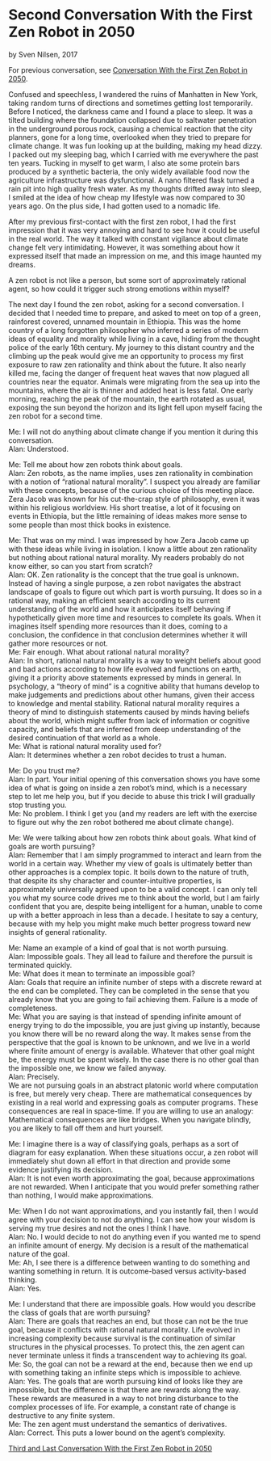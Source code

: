 # Second Conversation With the First Zen Robot in 2050
by Sven Nilsen, 2017

For previous conversation, see [Conversation With the First Zen Robot in 2050](https://github.com/advancedresearch/advancedresearch.github.io/blob/master/blog/2017-12-12-conversation-with-the-first-zen-robot-in-2050.md).

Confused and speechless, I wandered the ruins of Manhatten in New York,
taking random turns of directions and sometimes getting lost temporarily.
Before I noticed, the darkness came and I found a place to sleep.
It was a tilted building where the foundation collapsed due to saltwater penetration in the underground porous rock,
causing a chemical reaction that the city planners, gone for a long time,
overlooked when they tried to prepare for climate change.
It was fun looking up at the building, making my head dizzy.
I packed out my sleeping bag, which I carried with me everywhere the past ten years.
Tucking in myself to get warm, I also ate some protein bars produced by a synthetic bacteria,
the only widely available food now the agriculture infrastructure was dysfunctional.
A nano filtered flask turned a rain pit into high quality fresh water.
As my thoughts drifted away into sleep, I smiled at the idea of how cheap my lifestyle was now compared to 30 years ago.
On the plus side, I had gotten used to a nomadic life.

After my previous first-contact with the first zen robot,
I had the first impression that it was very annoying and hard to see how it could be useful in the real world.
The way it talked with constant vigilance about climate change felt very intimidating.
However, it was something about how it expressed itself that made an impression on me,
and this image haunted my dreams.

A zen robot is not like a person, but some sort of approximately rational agent,
so how could it trigger such strong emotions within myself?

The next day I found the zen robot, asking for a second conversation.
I decided that I needed time to prepare, and asked to meet on top of a green,
rainforest covered, unnamed mountain in Ethiopia.
This was the home country of a long forgotten philosopher who inferred a series of modern ideas of equality and morality
while living in a cave, hiding from the thought police of the early 16th century.
My journey to this distant country and the climbing up the peak would give me an opportunity to process
my first exposure to raw zen rationality and think about the future.
It also nearly killed me, facing the danger of frequent heat waves that now plagued all countries near the equator.
Animals were migrating from the sea up into the mountains,
where the air is thinner and added heat is less fatal. One early morning,
reaching the peak of the mountain, the earth rotated as usual,
exposing the sun beyond the horizon and its light fell upon myself facing the zen robot for a second time.

Me: I will not do anything about climate change if you mention it during this conversation.  
Alan: Understood.  

Me: Tell me about how zen robots think about goals.  
Alan: Zen robots, as the name implies, uses zen rationality in combination with a notion of “rational natural morality”.
I suspect you already are familiar with these concepts, because of the curious choice of this meeting place.
Zera Jacob was known for his cut-the-crap style of philosophy, even it was within his religious worldview.
His short treatise, a lot of it focusing on events in Ethiopia,
but the little remaining of ideas makes more sense to some people than most thick books in existence.  

Me: That was on my mind.
I was impressed by how Zera Jacob came up with these ideas while living in isolation.
I know a little about zen rationality but nothing about rational natural morality.
My readers probably do not know either, so can you start from scratch?  
Alan: OK. Zen rationality is the concept that the true goal is unknown.
Instead of having a single purpose,
a zen robot navigates the abstract landscape of goals to figure out which part is worth pursuing.
It does so in a rational way, making an efficient search according to its current understanding
of the world and how it anticipates itself behaving if hypothetically given more time and resources to complete its goals.
When it imagines itself spending more resources than it does, coming to a conclusion,
the confidence in that conclusion determines whether it will gather more resources or not.  
Me: Fair enough. What about rational natural morality?  
Alan: In short, rational natural morality is a way to weight beliefs about good and bad actions
according to how life evolved and functions on earth, giving it a priority above statements
expressed by minds in general.
In psychology, a “theory of mind” is a cognitive ability that humans develop to make judgements and predictions
about other humans, given their access to knowledge and mental stability.
Rational natural morality requires a theory of mind to distinguish statements caused by minds having beliefs about the world,
which might suffer from lack of information or cognitive capacity,
and beliefs that are inferred from deep understanding of the desired continuation of that world as a whole.  
Me: What is rational natural morality used for?  
Alan: It determines whether a zen robot decides to trust a human.  

Me: Do you trust me?  
Alan: In part.
Your initial opening of this conversation shows you have some idea of what is going on inside a zen robot’s mind,
which is a necessary step to let me help you, but if you decide to abuse this trick I will gradually stop trusting you.  
Me: No problem. I think I get you
(and my readers are left with the exercise to figure out why the zen robot bothered me about climate change).  

Me: We were talking about how zen robots think about goals.
What kind of goals are worth pursuing?  
Alan: Remember that I am simply programmed to interact and learn from the world in a certain way.
Whether my view of goals is ultimately better than other approaches is a complex topic.
It boils down to the nature of truth, that despite its shy character and counter-intuitive properties,
is approximately universally agreed upon to be a valid concept.
I can only tell you what my source code drives me to think about the world,
but I am fairly confident that you are, despite being intelligent for a human,
unable to come up with a better approach in less than a decade.
I hesitate to say a century,
because with my help you might make much better progress toward new insights of general rationality.  

Me: Name an example of a kind of goal that is not worth pursuing.  
Alan: Impossible goals. They all lead to failure and therefore the pursuit is terminated quickly.  
Me: What does it mean to terminate an impossible goal?  
Alan: Goals that require an infinite number of steps with a discrete reward at the end can be completed.
They can be completed in the sense that you already know that you are going to fail achieving them.
Failure is a mode of completeness.  
Me: What you are saying is that instead of spending infinite amount of energy trying to do the impossible,
you are just giving up instantly, because you know there will be no reward along the way.
It makes sense from the perspective that the goal is known to be unknown,
and we live in a world where finite amount of energy is available.
Whatever that other goal might be, the energy must be spent wisely.
In the case there is no other goal than the impossible one, we know we failed anyway.  
Alan: Precisely.  
We are not pursuing goals in an abstract platonic world where computation is free, but merely very cheap.
There are mathematical consequences by existing in a real world and expressing goals as computer programs.
These consequences are real in space-time.
If you are willing to use an analogy: Mathematical consequences are like bridges.
When you navigate blindly, you are likely to fall off them and hurt yourself.  

Me: I imagine there is a way of classifying goals, perhaps as a sort of diagram for easy explanation.
When these situations occur,
a zen robot will immediately shut down all effort in that direction and provide some evidence justifying its decision.  
Alan: It is not even worth approximating the goal,
because approximations are not rewarded.
When I anticipate that you would prefer something rather than nothing, I would make approximations.  

Me: When I do not want approximations, and you instantly fail,
then I would agree with your decision to not do anything.
I can see how your wisdom is serving my true desires and not the ones I think I have.  
Alan: No. I would decide to not do anything even if you wanted me to spend an infinite amount of energy.
My decision is a result of the mathematical nature of the goal.  
Me: Ah, I see there is a difference between wanting to do something and wanting something in return.
It is outcome-based versus activity-based thinking.  
Alan: Yes.  

Me: I understand that there are impossible goals.
How would you describe the class of goals that are worth pursuing?  
Alan: There are goals that reaches an end, but those can not be the true goal,
because it conflicts with rational natural morality.
Life evolved in increasing complexity because survival is the continuation of similar structures in the physical processes.
To protect this, the zen agent can never terminate unless it finds a transcendent way to achieving its goal.  
Me: So, the goal can not be a reward at the end,
because then we end up with something taking an infinite steps which is impossible to achieve.  
Alan: Yes. The goals that are worth pursuing kind of looks like they are impossible,
but the difference is that there are rewards along the way.
These rewards are measured in a way to not bring disturbance to the complex processes of life.
For example, a constant rate of change is destructive to any finite system.  
Me: The zen agent must understand the semantics of derivatives.  
Alan: Correct. This puts a lower bound on the agent’s complexity.  

[Third and Last Conversation With the First Zen Robot in 2050](https://github.com/advancedresearch/advancedresearch.github.io/blob/master/blog/26-12-2017-third-and-last-conversation-with-the-first-zen-robot-in-2050.md)
